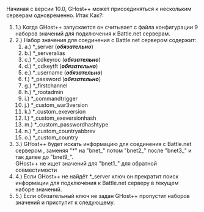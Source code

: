 Начиная с версии 10.0, GHost++ может присоединяться к нескольким серверам одновременно.
Итак Как?:

<ol>
 <li>1.) Когда GHost++ запускается он считывает с файла конфигурации 9 наборов значений для подключения к Battle.net серверам.</li>
 <li>2.) Набор значения для соединения с Battle.net сервером содержит:<br/>
<ol>
 <li>  a.) *_server (<strong><em>обязательно</em></strong>)</li>
 <li>  b.) *_serveralias</li>
 <li>  c.) *_cdkeyroc (<strong><em>обязательно</em></strong>)</li>
 <li>  d.) *_cdkeytft (<strong><em>обязательно</em></strong>)</li>
 <li>  e.) *_username (<strong><em>обязательно</em></strong>)</li>
 <li>  f.) *_password (<strong><em>обязательно</em></strong>)</li>
 <li>  g.) *_firstchannel</li>
 <li>  h.) *_rootadmin</li>
 <li>  i.) *_commandtrigger</li>
 <li>  j.) *_custom_war3version</li>
 <li>  k.) *_custom_exeversion</li>
 <li>  l.) *_custom_exeversionhash</li>
 <li>  m.) *_custom_passwordhashtype</li>
 <li>  n.) *_custom_countryabbrev</li>
 <li>  o.) *_custom_country</li>
</ol>
</li>
 <li>3.) GHost++ будет искать информацию для соединения  с  Battle.net сервером , заменяя "*" на "bnet_" потом "bnet2_" после "bnet3_" и так далее до "bnet9_".
<div class="note"> GHost++ не ищет значений для "bnet1_" для обратной совместимости</div></li>
 <li>4.) Если GHost++ не найдёт *_server ключ он прекратит поиск информации для подключения к Battle.net серверу в текущем наборе значений.</li>
 <li>5.) Если обязательный ключ не задан GHost++ пропустит наборов значений и приступит к следующему.</li>
</ol>